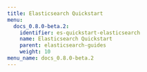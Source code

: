 ```yaml
---
title: Elasticsearch Quickstart
menu:
  docs_0.8.0-beta.2:
    identifier: es-quickstart-elasticsearch
    name: Elasticsearch Quickstart
    parent: elasticsearch-guides
    weight: 10
menu_name: docs_0.8.0-beta.2
---
```

